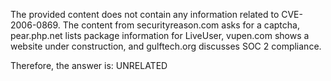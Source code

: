 The provided content does not contain any information related to CVE-2006-0869. The content from securityreason.com asks for a captcha, pear.php.net lists package information for LiveUser, vupen.com shows a website under construction, and gulftech.org discusses SOC 2 compliance.

Therefore, the answer is: UNRELATED
